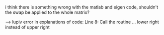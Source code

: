 i think there is something wrong with the matlab and eigen code, shouldn't the swap be applied to the whole matrix?

--> lupiv
error in explanations of code: Line 8: Call the routine ... lower right instead of upper right
